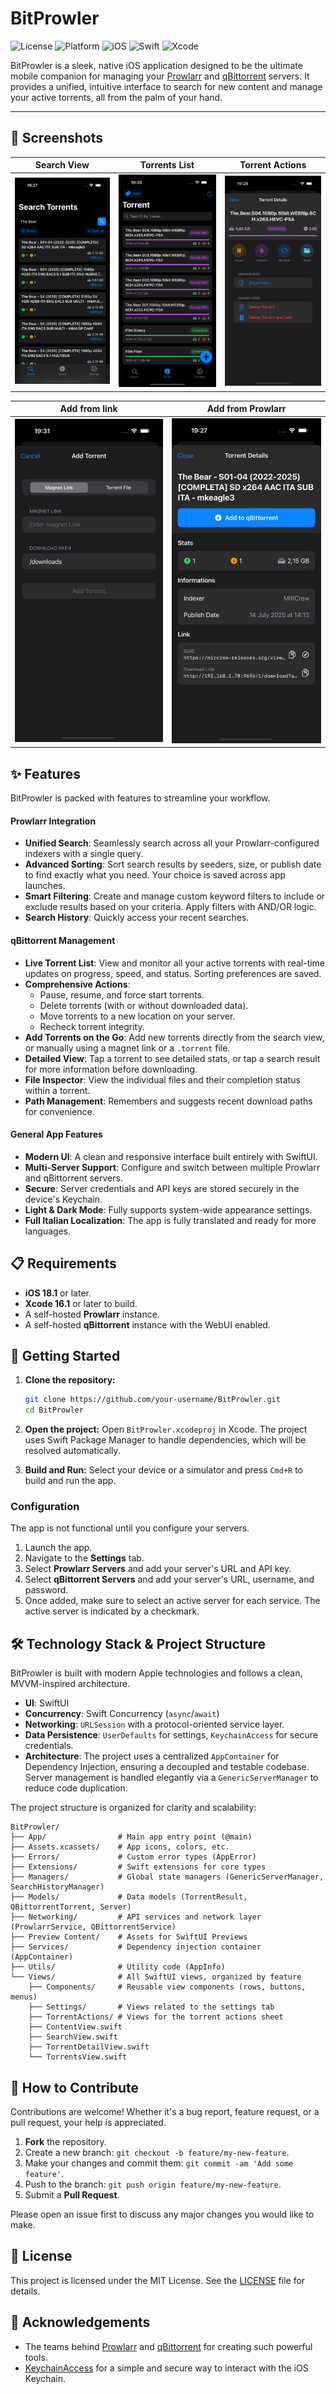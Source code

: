 # BitProwler

![License](https://img.shields.io/badge/license-MIT-blue.svg)
![Platform](https://img.shields.io/badge/platform-iOS-lightgrey.svg)
![iOS](https://img.shields.io/badge/iOS-18.1+-green.svg)
![Swift](https://img.shields.io/badge/Swift-5.10+-orange.svg)
![Xcode](https://img.shields.io/badge/Xcode-16.1+-blue.svg)

BitProwler is a sleek, native iOS application designed to be the ultimate mobile companion for managing your [Prowlarr](https://prowlarr.com/) and [qBittorrent](https://www.qbittorrent.org/) servers. It provides a unified, intuitive interface to search for new content and manage your active torrents, all from the palm of your hand.

---

## 📸 Screenshots

<!-- TODO: Replace these placeholders with actual screenshots of the app. A GIF showing the search-to-add workflow would be fantastic! -->

| Search View | Torrents List | Torrent Actions |
| :---: |:---:|:---:|
| <img src=".github/assets/search.png" width="250"> | <img src=".github/assets/torrents.png" width="250"> | <img src=".github/assets/torrent_detail.png" width="250"> |

| Add from link | Add from Prowlarr |
| :---: | :---: |
| <img src=".github/assets/add_file.png" width="250"> | <img src=".github/assets/add.png" width="250"> |

## ✨ Features

BitProwler is packed with features to streamline your workflow.

#### Prowlarr Integration
- **Unified Search**: Seamlessly search across all your Prowlarr-configured indexers with a single query.
- **Advanced Sorting**: Sort search results by seeders, size, or publish date to find exactly what you need. Your choice is saved across app launches.
- **Smart Filtering**: Create and manage custom keyword filters to include or exclude results based on your criteria. Apply filters with AND/OR logic.
- **Search History**: Quickly access your recent searches.

#### qBittorrent Management
- **Live Torrent List**: View and monitor all your active torrents with real-time updates on progress, speed, and status. Sorting preferences are saved.
- **Comprehensive Actions**:
    - Pause, resume, and force start torrents.
    - Delete torrents (with or without downloaded data).
    - Move torrents to a new location on your server.
    - Recheck torrent integrity.
- **Add Torrents on the Go**: Add new torrents directly from the search view, or manually using a magnet link or a `.torrent` file.
- **Detailed View**: Tap a torrent to see detailed stats, or tap a search result for more information before downloading.
- **File Inspector**: View the individual files and their completion status within a torrent.
- **Path Management**: Remembers and suggests recent download paths for convenience.

#### General App Features
- **Modern UI**: A clean and responsive interface built entirely with SwiftUI.
- **Multi-Server Support**: Configure and switch between multiple Prowlarr and qBittorrent servers.
- **Secure**: Server credentials and API keys are stored securely in the device's Keychain.
- **Light & Dark Mode**: Fully supports system-wide appearance settings.
- **Full Italian Localization**: The app is fully translated and ready for more languages.

## 📋 Requirements
- **iOS 18.1** or later.
- **Xcode 16.1** or later to build.
- A self-hosted **Prowlarr** instance.
- A self-hosted **qBittorrent** instance with the WebUI enabled.

## 🚀 Getting Started

1.  **Clone the repository:**
    ```bash
    git clone https://github.com/your-username/BitProwler.git
    cd BitProwler
    ```
2.  **Open the project:**
    Open `BitProwler.xcodeproj` in Xcode. The project uses Swift Package Manager to handle dependencies, which will be resolved automatically.

3.  **Build and Run:**
    Select your device or a simulator and press `Cmd+R` to build and run the app.

### Configuration
The app is not functional until you configure your servers.
1.  Launch the app.
2.  Navigate to the **Settings** tab.
3.  Select **Prowlarr Servers** and add your server's URL and API key.
4.  Select **qBittorrent Servers** and add your server's URL, username, and password.
5.  Once added, make sure to select an active server for each service. The active server is indicated by a checkmark.

## 🛠️ Technology Stack & Project Structure

BitProwler is built with modern Apple technologies and follows a clean, MVVM-inspired architecture.

-   **UI**: SwiftUI
-   **Concurrency**: Swift Concurrency (`async`/`await`)
-   **Networking**: `URLSession` with a protocol-oriented service layer.
-   **Data Persistence**: `UserDefaults` for settings, `KeychainAccess` for secure credentials.
-   **Architecture**: The project uses a centralized `AppContainer` for Dependency Injection, ensuring a decoupled and testable codebase. Server management is handled elegantly via a `GenericServerManager` to reduce code duplication.

The project structure is organized for clarity and scalability:

```
BitProwler/
├── App/                # Main app entry point (@main)
├── Assets.xcassets/    # App icons, colors, etc.
├── Errors/             # Custom error types (AppError)
├── Extensions/         # Swift extensions for core types
├── Managers/           # Global state managers (GenericServerManager, SearchHistoryManager)
├── Models/             # Data models (TorrentResult, QBittorrentTorrent, Server)
├── Networking/         # API services and network layer (ProwlarrService, QBittorrentService)
├── Preview Content/    # Assets for SwiftUI Previews
├── Services/           # Dependency injection container (AppContainer)
├── Utils/              # Utility code (AppInfo)
└── Views/              # All SwiftUI views, organized by feature
    ├── Components/     # Reusable view components (rows, buttons, menus)
    ├── Settings/       # Views related to the settings tab
    ├── TorrentActions/ # Views for the torrent actions sheet
    ├── ContentView.swift
    ├── SearchView.swift
    ├── TorrentDetailView.swift
    └── TorrentsView.swift
```

## 🤝 How to Contribute

Contributions are welcome! Whether it's a bug report, feature request, or a pull request, your help is appreciated.

1.  **Fork** the repository.
2.  Create a new branch: `git checkout -b feature/my-new-feature`.
3.  Make your changes and commit them: `git commit -am 'Add some feature'`.
4.  Push to the branch: `git push origin feature/my-new-feature`.
5.  Submit a **Pull Request**.

Please open an issue first to discuss any major changes you would like to make.

## 📜 License

This project is licensed under the MIT License. See the [LICENSE](LICENSE) file for details.

## 🙏 Acknowledgements

-   The teams behind [Prowlarr](https://prowlarr.com/) and [qBittorrent](https://www.qbittorrent.org/) for creating such powerful tools.
-   [KeychainAccess](https://github.com/kishikawakatsumi/KeychainAccess) for a simple and secure way to interact with the iOS Keychain.

